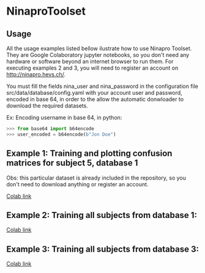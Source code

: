 # NinaproToolset

## Usage
All the usage examples listed bellow ilustrate how to use Ninapro Toolset.
They are Google Colaboratory jupyter notebooks, so you don't need any 
hardware or software beyond an internet browser to run them.
For executing examples 2 and 3, you will need to register an account on http://ninapro.hevs.ch/.

You must fill the fields nina_user and nina_password in the configuration file
src/data/database/config.yaml with your account user and password, encoded in base 64,
in order to the allow the automatic donwloader to download the required datasets.

Ex: Encoding username in base 64, in python:
```python
>>> from base64 import b64encode
>>> user_encoded = b64encode(b"Jon Doe")
```

## Example 1: Training and plotting confusion matrices for subject 5, database 1
Obs: this particular dataset is already included in the repository, so you don't need to download
anything or register an account.

[Colab link](https://colab.research.google.com/drive/11pj1lQpOcHk8te4F9lR4_8nvosq4qeDo?usp=sharing)

## Example 2: Training all subjects from database 1:

[Colab link](https://colab.research.google.com/drive/1UFoTdDlsRHpSy_f8swH2HTICUWbxmvlx?usp=sharing)

## Example 3: Training all subjects from database 3:

[Colab link](https://colab.research.google.com/drive/1aDTnbARRpKNi2xyiV_TFYJqnjCOrNZAO?usp=sharing)
